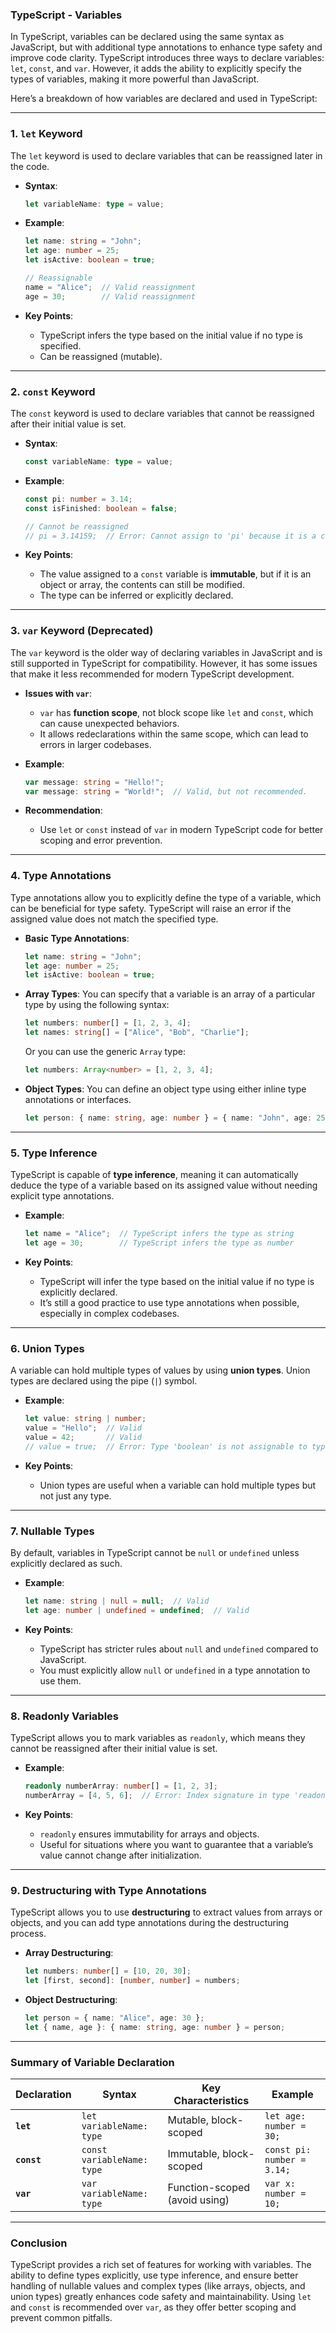 ### TypeScript - Variables

In TypeScript, variables can be declared using the same syntax as JavaScript, but with additional type annotations to enhance type safety and improve code clarity. TypeScript introduces three ways to declare variables: `let`, `const`, and `var`. However, it adds the ability to explicitly specify the types of variables, making it more powerful than JavaScript.

Here’s a breakdown of how variables are declared and used in TypeScript:

---

### 1. **`let` Keyword**
The `let` keyword is used to declare variables that can be reassigned later in the code.

- **Syntax**:
    ```typescript
    let variableName: type = value;
    ```

- **Example**:
    ```typescript
    let name: string = "John";
    let age: number = 25;
    let isActive: boolean = true;

    // Reassignable
    name = "Alice";  // Valid reassignment
    age = 30;        // Valid reassignment
    ```

- **Key Points**:
    - TypeScript infers the type based on the initial value if no type is specified.
    - Can be reassigned (mutable).

---

### 2. **`const` Keyword**
The `const` keyword is used to declare variables that cannot be reassigned after their initial value is set.

- **Syntax**:
    ```typescript
    const variableName: type = value;
    ```

- **Example**:
    ```typescript
    const pi: number = 3.14;
    const isFinished: boolean = false;

    // Cannot be reassigned
    // pi = 3.14159;  // Error: Cannot assign to 'pi' because it is a constant.
    ```

- **Key Points**:
    - The value assigned to a `const` variable is **immutable**, but if it is an object or array, the contents can still be modified.
    - The type can be inferred or explicitly declared.

---

### 3. **`var` Keyword (Deprecated)**
The `var` keyword is the older way of declaring variables in JavaScript and is still supported in TypeScript for compatibility. However, it has some issues that make it less recommended for modern TypeScript development.

- **Issues with `var`**:
    - `var` has **function scope**, not block scope like `let` and `const`, which can cause unexpected behaviors.
    - It allows redeclarations within the same scope, which can lead to errors in larger codebases.

- **Example**:
    ```typescript
    var message: string = "Hello!";
    var message: string = "World!";  // Valid, but not recommended.
    ```

- **Recommendation**:
    - Use `let` or `const` instead of `var` in modern TypeScript code for better scoping and error prevention.

---

### 4. **Type Annotations**
Type annotations allow you to explicitly define the type of a variable, which can be beneficial for type safety. TypeScript will raise an error if the assigned value does not match the specified type.

- **Basic Type Annotations**:
    ```typescript
    let name: string = "John";
    let age: number = 25;
    let isActive: boolean = true;
    ```

- **Array Types**:
    You can specify that a variable is an array of a particular type by using the following syntax:
    ```typescript
    let numbers: number[] = [1, 2, 3, 4];
    let names: string[] = ["Alice", "Bob", "Charlie"];
    ```

    Or you can use the generic `Array` type:
    ```typescript
    let numbers: Array<number> = [1, 2, 3, 4];
    ```

- **Object Types**:
    You can define an object type using either inline type annotations or interfaces.
    ```typescript
    let person: { name: string, age: number } = { name: "John", age: 25 };
    ```

---

### 5. **Type Inference**
TypeScript is capable of **type inference**, meaning it can automatically deduce the type of a variable based on its assigned value without needing explicit type annotations.

- **Example**:
    ```typescript
    let name = "Alice";  // TypeScript infers the type as string
    let age = 30;        // TypeScript infers the type as number
    ```

- **Key Points**:
    - TypeScript will infer the type based on the initial value if no type is explicitly declared.
    - It’s still a good practice to use type annotations when possible, especially in complex codebases.

---

### 6. **Union Types**
A variable can hold multiple types of values by using **union types**. Union types are declared using the pipe (`|`) symbol.

- **Example**:
    ```typescript
    let value: string | number;
    value = "Hello";  // Valid
    value = 42;       // Valid
    // value = true;  // Error: Type 'boolean' is not assignable to type 'string | number'
    ```

- **Key Points**:
    - Union types are useful when a variable can hold multiple types but not just any type.

---

### 7. **Nullable Types**
By default, variables in TypeScript cannot be `null` or `undefined` unless explicitly declared as such.

- **Example**:
    ```typescript
    let name: string | null = null;  // Valid
    let age: number | undefined = undefined;  // Valid
    ```

- **Key Points**:
    - TypeScript has stricter rules about `null` and `undefined` compared to JavaScript.
    - You must explicitly allow `null` or `undefined` in a type annotation to use them.

---

### 8. **Readonly Variables**
TypeScript allows you to mark variables as `readonly`, which means they cannot be reassigned after their initial value is set.

- **Example**:
    ```typescript
    readonly numberArray: number[] = [1, 2, 3];
    numberArray = [4, 5, 6];  // Error: Index signature in type 'readonly number[]' only permits reading
    ```

- **Key Points**:
    - `readonly` ensures immutability for arrays and objects.
    - Useful for situations where you want to guarantee that a variable’s value cannot change after initialization.

---

### 9. **Destructuring with Type Annotations**
TypeScript allows you to use **destructuring** to extract values from arrays or objects, and you can add type annotations during the destructuring process.

- **Array Destructuring**:
    ```typescript
    let numbers: number[] = [10, 20, 30];
    let [first, second]: [number, number] = numbers;
    ```

- **Object Destructuring**:
    ```typescript
    let person = { name: "Alice", age: 30 };
    let { name, age }: { name: string, age: number } = person;
    ```

---

### Summary of Variable Declaration

| Declaration | Syntax                        | Key Characteristics              | Example                         |
|-------------|-------------------------------|----------------------------------|---------------------------------|
| **`let`**   | `let variableName: type`       | Mutable, block-scoped            | `let age: number = 30;`         |
| **`const`** | `const variableName: type`     | Immutable, block-scoped          | `const pi: number = 3.14;`      |
| **`var`**   | `var variableName: type`       | Function-scoped (avoid using)    | `var x: number = 10;`           |

---

### Conclusion
TypeScript provides a rich set of features for working with variables. The ability to define types explicitly, use type inference, and ensure better handling of nullable values and complex types (like arrays, objects, and union types) greatly enhances code safety and maintainability. Using `let` and `const` is recommended over `var`, as they offer better scoping and prevent common pitfalls.
